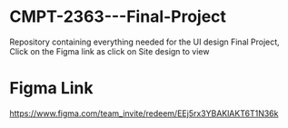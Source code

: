 # CMPT-2363---Final-Project
Repository containing everything needed for the UI design Final Project, 
Click on the Figma link as click on Site design to view
# Figma Link
https://www.figma.com/team_invite/redeem/EEj5rx3YBAKlAKT6T1N36k
